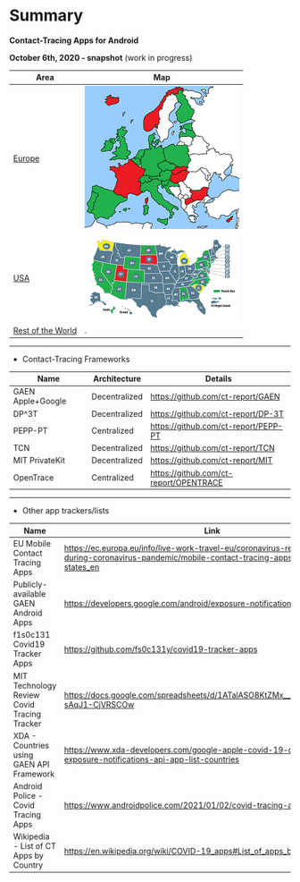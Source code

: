 # Summary

**Contact-Tracing Apps for Android**

**October 6th, 2020 - snapshot** (work in progress)

Area | Map
-----|----
[Europe](https://github.com/ct-report/summary/blob/master/Europe.md) | ![](20201006_Europe_Map_SMALL.png)
[USA](https://github.com/ct-report/summary/blob/master/USA.md) | ![](20201006_USA_Map_SMALL.png)
[Rest of the World](https://github.com/ct-report/summary/blob/master/ROTW.md) | .

-------------------------------

- Contact-Tracing Frameworks

Name | Architecture | Details
-----|--------------|--------
GAEN Apple+Google | Decentralized | https://github.com/ct-report/GAEN
DP^3T | Decentralized | https://github.com/ct-report/DP-3T
PEPP-PT | Centralized | https://github.com/ct-report/PEPP-PT
TCN | Decentralized | https://github.com/ct-report/TCN
MIT PrivateKit | Decentralized | https://github.com/ct-report/MIT
OpenTrace | Centralized | https://github.com/ct-report/OPENTRACE

-------------------------------

- Other app trackers/lists

Name | Link | References
-----|------|-----------
EU Mobile Contact Tracing Apps | https://ec.europa.eu/info/live-work-travel-eu/coronavirus-response/travel-during-coronavirus-pandemic/mobile-contact-tracing-apps-eu-member-states_en | [European Commission on Twitter](https://twitter.com/eu_commission)
Publicly-available GAEN Android Apps | https://developers.google.com/android/exposure-notifications/apps | [Google Developers on Twitter](https://twitter.com/googledevs)
f1s0c131 Covid19 Tracker Apps | https://github.com/fs0c131y/covid19-tracker-apps | [Elliot Anderson on Twitter](https://twitter.com/fs0c131y)
MIT Technology Review Covid Tracing Tracker | https://docs.google.com/spreadsheets/d/1ATalASO8KtZMx__zJREoOvFh0nmB-sAqJ1-CjVRSCOw | [MIT Technology Review on Twitter](https://twitter.com/techreview)
XDA - Countries using GAEN API Framework | https://www.xda-developers.com/google-apple-covid-19-contact-tracing-exposure-notifications-api-app-list-countries | [XDA Developers on Twitter](https://twitter.com/xdadevelopers)
Android Police - Covid Tracing Apps | https://www.androidpolice.com/2021/01/02/covid-tracing-apps-ens-android/ | [Android Police on Twitter](https://twitter.com/androidpolice)
Wikipedia - List of CT Apps by Country | https://en.wikipedia.org/wiki/COVID-19_apps#List_of_apps_by_country | [Wikipedia on Twitter](https://twitter.com/wikipedia)

